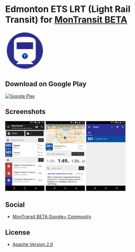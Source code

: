 # Edmonton ETS LRT (Light Rail Transit) for [MonTransit BETA](https://github.com/mtransitapps/mtransit-for-android)

<img width="25%" height="25%" src="https://raw.githubusercontent.com/mtransitapps/ca-edmonton-ets-train-android/master/pub/hi-res-app-icon.png"/>

## Download on Google Play

[![Google Play](https://developer.android.com/images/brand/en_app_rgb_wo_60.png)](https://play.google.com/store/apps/details?id=org.mtransit.android.ca_edmonton_ets_train)

## Screenshots

<img width="25%" height="25%" src="https://raw.githubusercontent.com/mtransitapps/ca-edmonton-ets-train-android/master/pub/screenshot-phone-1.png"/>
<img width="25%" height="25%" src="https://raw.githubusercontent.com/mtransitapps/ca-edmonton-ets-train-android/master/pub/screenshot-phone-2.png"/>
<img width="25%" height="25%" src="https://raw.githubusercontent.com/mtransitapps/ca-edmonton-ets-train-android/master/pub/screenshot-phone-3.png"/>

## Social

* [MonTransit BETA Google+ Community](https://plus.google.com/communities/111796337224469270605)

## License

* [Apache Version 2.0](http://www.apache.org/licenses/LICENSE-2.0.html)
